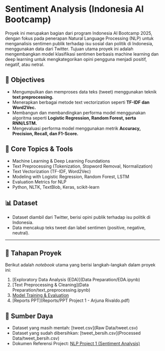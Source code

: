 # Sentiment Analysis (Indonesia AI Bootcamp)
Proyek ini merupakan bagian dari program Indonesia AI Bootcamp 2025, dengan fokus pada penerapan Natural Language Processing (NLP) untuk menganalisis sentimen publik terhadap isu sosial dan politik di Indonesia, menggunakan data dari Twitter.
Tujuan utama proyek ini adalah mengembangkan model klasifikasi sentimen berbasis machine learning dan deep learning untuk mengkategorikan opini pengguna menjadi positif, negatif, atau netral.  

## 🎯 **Objectives**
- Mengumpulkan dan memproses data teks (tweet) menggunakan teknik **text preprocessing.**  
- Menerapkan berbagai metode text vectorization seperti **TF-IDF dan Word2Vec.**  
- Membangun dan membandingkan performa model menggunakan algoritma seperti **Logistic Regression, Random Forest, serta RNN/LSTM.**  
- Mengevaluasi performa model menggunakan metrik **Accuracy, Precision, Recall, dan F1-Score.**  

## 🧠 **Core Topics & Tools**
- Machine Learning & Deep Learning Foundations
- Text Preprocessing (Tokenization, Stopword Removal, Normalization)
- Text Vectorization (TF-IDF, Word2Vec)
- Modeling with Logistic Regression, Random Forest, LSTM
- Evaluation Metrics for NLP
- Python, NLTK, TextBlob, Keras, scikit-learn

## 📊 **Dataset**
- Dataset diambil dari Twitter, berisi opini publik terhadap isu politik di Indonesia.
- Data mencakup teks tweet dan label sentimen (positive, negative, neutral).

-----

## 🚀 Tahapan Proyek

Berikut adalah *notebook* utama yang berisi langkah-langkah dalam proyek ini:

1. [Exploratory Data Analysis (EDA)](Data Preparation/EDA.ipynb)
2. [Text Preprocessing & Cleaning](Data Preparation/text_preprocessing.ipynb)
3. [Model Training & Evaluation](Models)
4. [Reports PPT](Reports/PPT Project 1 - Arjuna Rivaldo.pdf)

## 📁 Sumber Daya

- Dataset yang masih mentah: [tweet.csv](Raw Data/tweet.csv)
- Dataset yang sudah dibersihkan: [tweet_bersih.csv](Processed Data/tweet_bersih.csv)
- Dokumen Referensi Project: [NLP Project 1 (Sentiment Analysis)](docs/NLP%20Project%201%20(Sentiment%20Analysis)%20(1).pdf)
